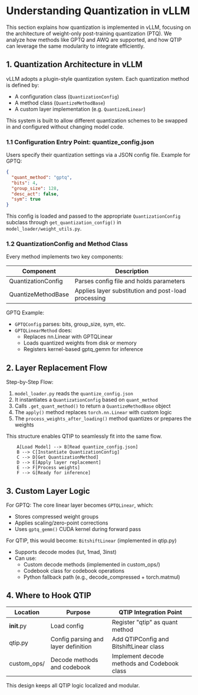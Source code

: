 # Understanding Quantization in vLLM

This section explains how quantization is implemented in vLLM, focusing on the architecture of weight-only post-training quantization (PTQ). We analyze how methods like GPTQ and AWQ are supported, and how QTIP can leverage the same modularity to integrate efficiently.

## 1. Quantization Architecture in vLLM

vLLM adopts a plugin-style quantization system. Each quantization method is defined by:

- A configuration class (`QuantizationConfig`)
- A method class (`QuantizeMethodBase`) 
- A custom layer implementation (e.g. `QuantizedLinear`)

This system is built to allow different quantization schemes to be swapped in and configured without changing model code.

### 1.1 Configuration Entry Point: quantize_config.json

Users specify their quantization settings via a JSON config file. Example for GPTQ:

```json
{
  "quant_method": "gptq",
  "bits": 4,
  "group_size": 128,
  "desc_act": false,
  "sym": true
}
```

This config is loaded and passed to the appropriate `QuantizationConfig` subclass through `get_quantization_config()` in `model_loader/weight_utils.py`.

### 1.2 QuantizationConfig and Method Class

Every method implements two key components:

| Component | Description |
|-----------|-------------|
| QuantizationConfig | Parses config file and holds parameters |
| QuantizeMethodBase | Applies layer substitution and post-load processing |

GPTQ Example:

- `GPTQConfig` parses: bits, group_size, sym, etc.
- `GPTQLinearMethod` does: 
  - Replaces nn.Linear with GPTQLinear
  - Loads quantized weights from disk or memory
  - Registers kernel-based gptq_gemm for inference

## 2. Layer Replacement Flow

Step-by-Step Flow:

1. `model_loader.py` reads the `quantize_config.json`
2. It instantiates a `QuantizationConfig` based on `quant_method`
3. Calls `.get_quant_method()` to return a `QuantizeMethodBase` object
4. The `apply()` method replaces `torch.nn.Linear` with custom logic
5. The `process_weights_after_loading()` method quantizes or prepares the weights

This structure enables QTIP to seamlessly fit into the same flow.

```mermaid
    A[Load Model] --> B[Read quantize_config.json]
    B --> C[Instantiate QuantizationConfig]
    C --> D[Get QuantizationMethod]
    D --> E[Apply layer replacement]
    E --> F[Process weights]
    F --> G[Ready for inference]
```

## 3. Custom Layer Logic

For GPTQ:
The core linear layer becomes `GPTQLinear`, which:
- Stores compressed weight groups
- Applies scaling/zero-point corrections
- Uses `gptq_gemm()` CUDA kernel during forward pass

For QTIP, this would become:
`BitshiftLinear` (implemented in qtip.py)
- Supports decode modes (lut, 1mad, 3inst)
- Can use:
  - Custom decode methods (implemented in custom_ops/)
  - Codebook class for codebook operations
  - Python fallback path (e.g., decode_compressed + torch.matmul)

## 4. Where to Hook QTIP

| Location | Purpose | QTIP Integration Point |
|----------|---------|------------------------|
| __init__.py | Load config | Register "qtip" as quant method |
| qtip.py | Config parsing and layer definition | Add QTIPConfig and BitshiftLinear class |
| custom_ops/ | Decode methods and codebook | Implement decode methods and Codebook class |

This design keeps all QTIP logic localized and modular.

